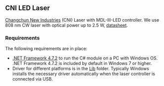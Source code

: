 ## CNI LED Laser

[Changchun New Industries](http://www.cnilaser.com) (CNI) Laser with MDL-III-LED controller. We use 808 nm CW laser with optical power up to 2.5 W, [datasheet](http://www.cnilaser.com/PDF/MDL-III-808.pdf).

### Requirements

The following requirements are in place:

- [.NET Framework 4.7.2](https://dotnet.microsoft.com/download/dotnet-framework/net472) to run the C# module on a PC with Windows OS. .NET Framework 4.7.2 is included by default in Windows 7 or higher.
- Driver for different platforms is in the [Lib](./Lib/) folder. Typically Windows installs the necessary driver automatically when the laser controller is connected via USB.